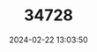 ---
title: "34728"
category: "Sorbus eminens"
draft: false
date: 2024-02-22 13:03:50
languages:
  Welsh: ["Cerddinen Mynwy"]
  English: ["Round-leaved Whitebeam"]
---